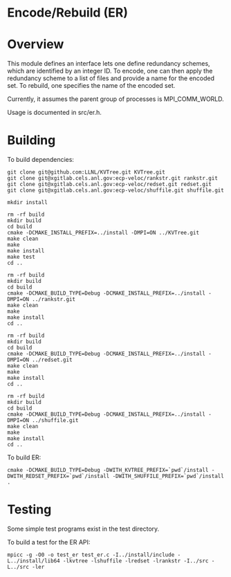 # Encode/Rebuild (ER)

# Overview
This module defines an interface lets one define redundancy schemes,
which are identified by an integer ID.
To encode, one can then apply the redundancy scheme to a list of files and provide a name for the encoded set.
To rebuild, one specifies the name of the encoded set.

Currently, it assumes the parent group of processes is MPI_COMM_WORLD.

Usage is documented in src/er.h.

# Building

To build dependencies:

    git clone git@github.com:LLNL/KVTree.git KVTree.git
    git clone git@xgitlab.cels.anl.gov:ecp-veloc/rankstr.git rankstr.git
    git clone git@xgitlab.cels.anl.gov:ecp-veloc/redset.git redset.git
    git clone git@xgitlab.cels.anl.gov:ecp-veloc/shuffile.git shuffile.git

    mkdir install

    rm -rf build
    mkdir build
    cd build
    cmake -DCMAKE_INSTALL_PREFIX=../install -DMPI=ON ../KVTree.git
    make clean
    make
    make install
    make test
    cd ..

    rm -rf build
    mkdir build
    cd build
    cmake -DCMAKE_BUILD_TYPE=Debug -DCMAKE_INSTALL_PREFIX=../install -DMPI=ON ../rankstr.git
    make clean
    make
    make install
    cd ..

    rm -rf build
    mkdir build
    cd build
    cmake -DCMAKE_BUILD_TYPE=Debug -DCMAKE_INSTALL_PREFIX=../install -DMPI=ON ../redset.git
    make clean
    make
    make install
    cd ..

    rm -rf build
    mkdir build
    cd build
    cmake -DCMAKE_BUILD_TYPE=Debug -DCMAKE_INSTALL_PREFIX=../install -DMPI=ON ../shuffile.git
    make clean
    make
    make install
    cd ..

To build ER:

    cmake -DCMAKE_BUILD_TYPE=Debug -DWITH_KVTREE_PREFIX=`pwd`/install -DWITH_REDSET_PREFIX=`pwd`/install -DWITH_SHUFFILE_PREFIX=`pwd`/install .

# Testing
Some simple test programs exist in the test directory.

To build a test for the ER API:

    mpicc -g -O0 -o test_er test_er.c -I../install/include -L../install/lib64 -lkvtree -lshuffile -lredset -lrankstr -I../src -L../src -ler
